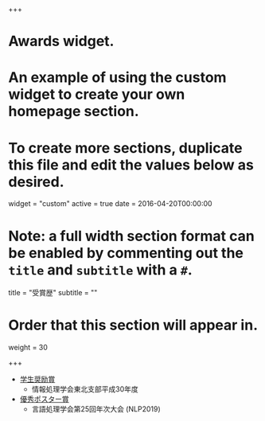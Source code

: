+++
# Awards widget.
# An example of using the custom widget to create your own homepage section.
# To create more sections, duplicate this file and edit the values below as desired.
widget = "custom"
active = true
date = 2016-04-20T00:00:00

# Note: a full width section format can be enabled by commenting out the `title` and `subtitle` with a `#`.
title = "受賞歴"
subtitle = ""

# Order that this section will appear in.
weight = 30

+++

- [学生奨励賞](https://www.nlp.ecei.tohoku.ac.jp/news-release/2336/)
  - 情報処理学会東北支部平成30年度
- [優秀ポスター賞](https://www.nlp.ecei.tohoku.ac.jp/news-release/1220/)
  - 言語処理学会第25回年次大会 (NLP2019)
